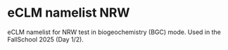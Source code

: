 # eCLM namelist NRW

eCLM namelist for NRW test in biogeochemistry (BGC) mode. Used in the
FallSchool 2025 (Day 1/2).

